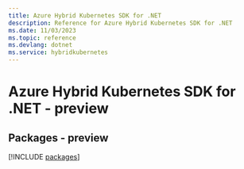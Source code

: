 ```yaml
---
title: Azure Hybrid Kubernetes SDK for .NET
description: Reference for Azure Hybrid Kubernetes SDK for .NET
ms.date: 11/03/2023
ms.topic: reference
ms.devlang: dotnet
ms.service: hybridkubernetes
---
```

# Azure Hybrid Kubernetes SDK for .NET - preview
## Packages - preview
[!INCLUDE [packages](hybrid-kubernetes-index.md)]
